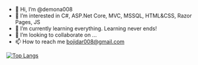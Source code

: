- 👋 Hi, I’m @demona008
- 👀 I’m interested in C#, ASP.Net Core, MVC, MSSQL, HTML&CSS, Razor Pages, JS
- 🌱 I’m currently learning everything. Learning never ends!
- 💞️ I’m looking to collaborate on ...
- 📫 How to reach me bojidar008@gmail.com

<!---
demona008/demona008 is a ✨ special ✨ repository because its `README.md` (this file) appears on your GitHub profile.
You can click the Preview link to take a look at your changes.
--->
[![Top Langs](https://github-readme-stats.vercel.app/api/top-langs/?username=demona008&layout=compact)](https://github.com/demona008/github-readme-stats)
<!-- [![Readme Card](https://github-readme-stats.vercel.app/api/pin/?username=demona008&repo=github-readme-stats)](https://github.com/demona008/github-readme-stats) -->

